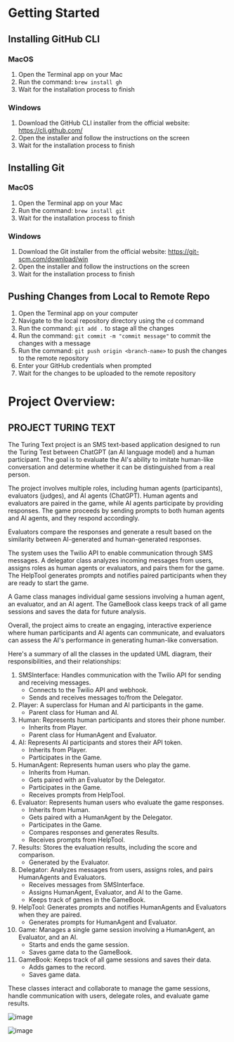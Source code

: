 # Getting Started

## Installing GitHub CLI

### MacOS

1. Open the Terminal app on your Mac
2. Run the command: `brew install gh`
3. Wait for the installation process to finish

### Windows

1. Download the GitHub CLI installer from the official website: https://cli.github.com/
2. Open the installer and follow the instructions on the screen
3. Wait for the installation process to finish

## Installing Git

### MacOS

1. Open the Terminal app on your Mac
2. Run the command: `brew install git`
3. Wait for the installation process to finish

### Windows

1. Download the Git installer from the official website: https://git-scm.com/download/win
2. Open the installer and follow the instructions on the screen
3. Wait for the installation process to finish

## Pushing Changes from Local to Remote Repo

1. Open the Terminal app on your computer
2. Navigate to the local repository directory using the `cd` command
3. Run the command: `git add .` to stage all the changes
4. Run the command: `git commit -m "commit message"` to commit the changes with a message
5. Run the command: `git push origin <branch-name>` to push the changes to the remote repository
6. Enter your GitHub credentials when prompted
7. Wait for the changes to be uploaded to the remote repository

# Project Overview:

## PROJECT TURING TEXT

The Turing Text project is an SMS text-based application designed to run the Turing Test between ChatGPT (an AI language model) and a human participant. The goal is to evaluate the AI's ability to imitate human-like conversation and determine whether it can be distinguished from a real person.

The project involves multiple roles, including human agents (participants), evaluators (judges), and AI agents (ChatGPT). Human agents and evaluators are paired in the game, while AI agents participate by providing responses. The game proceeds by sending prompts to both human agents and AI agents, and they respond accordingly.

Evaluators compare the responses and generate a result based on the similarity between AI-generated and human-generated responses.

The system uses the Twilio API to enable communication through SMS messages. A delegator class analyzes incoming messages from users, assigns roles as human agents or evaluators, and pairs them for the game. The HelpTool generates prompts and notifies paired participants when they are ready to start the game.

A Game class manages individual game sessions involving a human agent, an evaluator, and an AI agent. The GameBook class keeps track of all game sessions and saves the data for future analysis.

Overall, the project aims to create an engaging, interactive experience where human participants and AI agents can communicate, and evaluators can assess the AI's performance in generating human-like conversation.

Here's a summary of all the classes in the updated UML diagram, their responsibilities, and their relationships:

1. SMSInterface: Handles communication with the Twilio API for sending and receiving messages.
   - Connects to the Twilio API and webhook.
   - Sends and receives messages to/from the Delegator.
2. Player: A superclass for Human and AI participants in the game.
   - Parent class for Human and AI.
3. Human: Represents human participants and stores their phone number.
   - Inherits from Player.
   - Parent class for HumanAgent and Evaluator.
4. AI: Represents AI participants and stores their API token.
   - Inherits from Player.
   - Participates in the Game.
5. HumanAgent: Represents human users who play the game.
   - Inherits from Human.
   - Gets paired with an Evaluator by the Delegator.
   - Participates in the Game.
   - Receives prompts from HelpTool.
6. Evaluator: Represents human users who evaluate the game responses.
   - Inherits from Human.
   - Gets paired with a HumanAgent by the Delegator.
   - Participates in the Game.
   - Compares responses and generates Results.
   - Receives prompts from HelpTool.
7. Results: Stores the evaluation results, including the score and comparison.
   - Generated by the Evaluator.
8. Delegator: Analyzes messages from users, assigns roles, and pairs HumanAgents and Evaluators.
   - Receives messages from SMSInterface.
   - Assigns HumanAgent, Evaluator, and AI to the Game.
   - Keeps track of games in the GameBook.
9. HelpTool: Generates prompts and notifies HumanAgents and Evaluators when they are paired.
   - Generates prompts for HumanAgent and Evaluator.
10. Game: Manages a single game session involving a HumanAgent, an Evaluator, and an AI.
    - Starts and ends the game session.
    - Saves game data to the GameBook.
11. GameBook: Keeps track of all game sessions and saves their data.
    - Adds games to the record.
    - Saves game data.

These classes interact and collaborate to manage the game sessions, handle communication with users, delegate roles, and evaluate game results.

![image](https://user-images.githubusercontent.com/95186419/232374317-fa640684-239f-457b-9f28-5e3b678b75da.png)

![image](https://user-images.githubusercontent.com/95186419/233129714-4eadd00e-4cca-46a3-947a-6aee8691e982.png)

